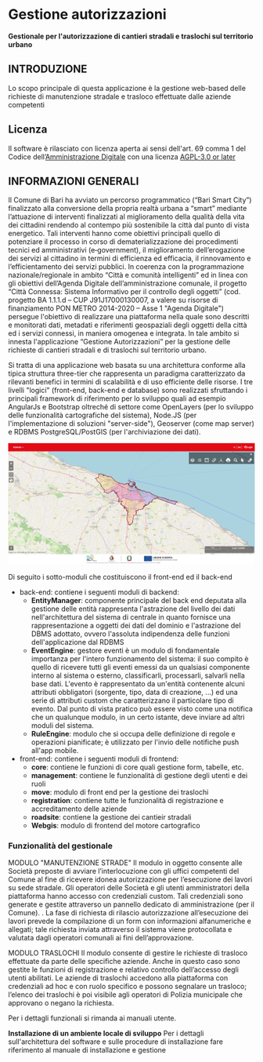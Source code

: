 # **Gestione autorizzazioni**
**Gestionale per l'autorizzazione di cantieri stradali e traslochi sul territorio urbano**

## INTRODUZIONE
Lo scopo principale di questa applicazione è la gestione web-based delle richieste di manutenzione stradale e trasloco effettuate dalle aziende competenti

## Licenza
Il software è rilasciato con licenza aperta ai sensi dell'art. 69 comma 1 del Codice dell’[Amministrazione Digitale](https://www.agid.gov.it/it/design-servizi/riuso-open-source/linee-guida-acquisizione-riuso-software-pa) con una licenza [AGPL-3.0 or later](https://spdx.org/licenses/AGPL-3.0-or-later.html)

## INFORMAZIONI GENERALI
Il Comune di Bari ha avviato un percorso programmatico (“Bari Smart City”) finalizzato alla conversione della propria realtà urbana a “smart” mediante l’attuazione di interventi finalizzati al miglioramento della qualità della vita dei cittadini rendendo al contempo più sostenibile la città dal punto di vista energetico. Tali interventi hanno come obiettivi principali quello di potenziare il processo in corso di dematerializzazione dei procedimenti tecnici ed amministrativi (e‐government), il miglioramento dell’erogazione dei servizi al cittadino in termini di efficienza ed efficacia, il rinnovamento e l’efficientamento dei servizi pubblici. In coerenza con la programmazione nazionale/regionale in ambito “Città e comunità intelligenti” ed in linea con gli obiettivi dell’Agenda Digitale dell’amministrazione comunale, il progetto “Città Connessa: Sistema Informativo per il controllo degli oggetti” (cod. progetto BA 1.1.1.d – CUP J91J17000130007, a valere su risorse di finanziamento PON METRO 2014-2020 – Asse 1 "Agenda Digitale") persegue l'obiettivo di realizzare una piattaforma nella quale sono descritti e monitorati dati, metadati e riferimenti geospaziali degli oggetti della città ed i servizi connessi, in maniera omogenea e integrata. In tale ambito si innesta l'applicazione “Gestione Autorizzazioni” per la gestione delle richieste di cantieri stradali e di traslochi sul territorio urbano.

Si tratta di una applicazione web basata su una architettura conforme alla tipica struttura three-tier che rappresenta un paradigma caratterizzato da rilevanti benefici in termini di scalabilità e di uso efficiente delle risorse. I tre livelli "logici" (front-end, back-end e database) sono realizzati sfruttando i principali framework di riferimento per lo sviluppo quali ad esempio AngularJs e Bootstrap oltreché di settore come OpenLayers (per lo sviluppo delle funzionalità cartografiche del sistema), Node.JS (per l'implementazione di soluzioni "server-side"), Geoserver (come map server) e RDBMS PostgreSQL/PostGIS (per l'archiviazione dei dati). 

![alt-text](https://github.com/comunedibari/gestione-autorizzazioni/blob/main/immagini/img1.png)

Di seguito i sotto-moduli che costituiscono il front-end ed il back-end
- back-end: contiene i seguenti moduli di backend:
    - **EntityManager**: componente principale del back end deputata alla gestione delle entità  rappresenta l'astrazione del livello dei dati nell'architettura del sistema di centrale in quanto fornisce una rappresentazione a oggetti dei dati del dominio e l'astrazione del DBMS adottato, ovvero l'assoluta indipendenza delle funzioni dell'applicazione dal RDBMS
    - **EventEngine**:  gestore eventi è un modulo di fondamentale importanza per l'intero funzionamento del sistema: il suo compito è quello di ricevere tutti gli eventi emessi da un qualsiasi componente interno al sistema o esterno, classificarli, processarli, salvarli nella base dati. L'evento è rappresentato da un'entità contenente alcuni attributi obbligatori (sorgente, tipo, data di creazione, ...) ed una serie di attributi custom che caratterizzano il particolare tipo di evento. Dal punto di vista pratico può essere visto come una notifica che un qualunque modulo, in un certo istante, deve inviare ad altri moduli del sistema.
    - **RuleEngine**: modulo che si occupa delle definizione di regole e operazioni pianificate; è utilizzato per l'invio delle notifiche push all'app mobile.
- front-end: contiene i seguenti moduli di frontend:
	- **core**: contiene le funzioni di core quali gestione form, tabelle, etc.
    - **management**: contiene le funzionalità di gestione degli utenti e dei ruoli
    - **move**: modulo di front end per la gestione dei traslochi
    - **registration**: contiene tutte le funzionalità di registrazione e accreditamento delle aziende
    - **roadsite**: contiene la gestione dei cantieir stradali
    - **Webgis**: modulo di frontend del motore cartografico


### Funzionalità del gestionale
MODULO "MANUTENZIONE STRADE"
Il modulo in oggetto consente alle Società preposte di avviare l’interlocuzione con gli uffici competenti del Comune al fine di ricevere idonea autorizzazione per l’esecuzione dei lavori su sede stradale.
Gli operatori delle Società e gli utenti amministratori della piattaforma hanno accesso con credenziali custom. Tali credenziali sono generate e gestite attraverso un pannello dedicato di amministrazione (per il Comune). .
La fase di richiesta di rilascio autorizzazione all’esecuzione dei lavori prevede la compilazione di un form con informazioni alfanumeriche e allegati; tale richiesta inviata attraverso il sistema viene protocollata e valutata dagli operatori comunali ai fini dell’approvazione.

MODULO TRASLOCHI
Il modulo consente di gestire le richieste di trasloco effettuate da parte delle specifiche aziende. Anche in questo caso sono gestite le funzioni di registrazione e relativo controllo dell’accesso degli utenti abilitati.
Le aziende di traslochi accedono alla piattaforma con credenziali ad hoc e con ruolo specifico e possono segnalare un trasloco; l’elenco dei traslochi è poi visibile agli operatori di Polizia municipale che approvano o negano la richiesta. 

Per i dettagli funzionali si rimanda ai manuali utente.

**Installazione di un ambiente locale di sviluppo**
Per i dettagli sull'architettura del software e sulle procedure di installazione fare riferimento al manuale di installazione e gestione
